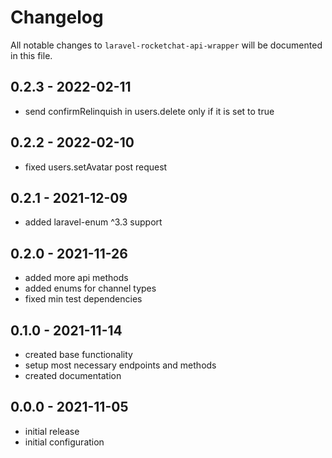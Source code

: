 # Changelog

All notable changes to `laravel-rocketchat-api-wrapper` will be documented in this file.

## 0.2.3 - 2022-02-11
- send confirmRelinquish in users.delete only if it is set to true

## 0.2.2 - 2022-02-10
- fixed users.setAvatar post request

## 0.2.1 - 2021-12-09
- added laravel-enum ^3.3 support

## 0.2.0 - 2021-11-26
- added more api methods
- added enums for channel types
- fixed min test dependencies

## 0.1.0 - 2021-11-14
- created base functionality
- setup most necessary endpoints and methods
- created documentation

## 0.0.0 - 2021-11-05
- initial release
- initial configuration
